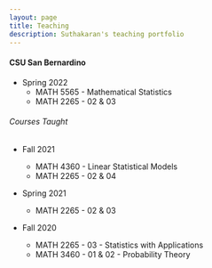 ```yaml
---
layout: page
title: Teaching
description: Suthakaran's teaching portfolio
---
```

#### CSU San Bernardino
* Spring 2022
   * <a style="text-decoration:none" href="../pages/LinStatModProj.html" target="_blank" rel="noopener noreferrer">MATH 5565 - Mathematical Statistics</a>
   * <a style="text-decoration:none" href="../pages/StatApp.html" target="_blank" rel="noopener noreferrer">MATH 2265 - 02 & 03 </a>
  
###### Courses Taught
* Fall 2021
   * MATH 4360 - Linear Statistical Models
   * MATH 2265 - 02 & 04

* Spring 2021
   * MATH 2265 - 02 & 03
  
* Fall 2020
   * MATH 2265 - 03 - Statistics with Applications 
   * MATH 3460 - 01 & 02 - Probability Theory

